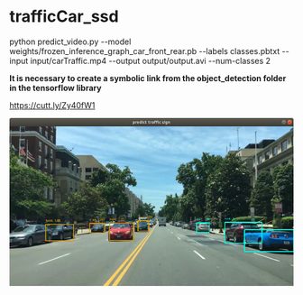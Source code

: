 # trafficCar_ssd
python predict_video.py --model weights/frozen_inference_graph_car_front_rear.pb --labels classes.pbtxt --input input/carTraffic.mp4 --output output/output.avi --num-classes 2

**It is necessary to create a symbolic link from the object_detection folder in the tensorflow library**

https://cutt.ly/Zy40fW1

![Alt text](readme/carTraffic.png?raw=true "Title")
